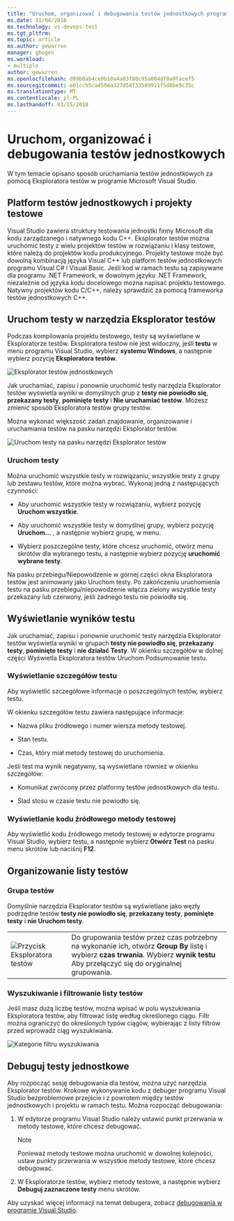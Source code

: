 ```yaml
---
title: "Uruchom, organizować i debugowania testów jednostkowych programu Visual Studio | Dokumentacja firmy Microsoft"
ms.date: 11/04/2016
ms.technology: vs-devops-test
ms.tgt_pltfrm: 
ms.topic: article
ms.author: gewarren
manager: ghogen
ms.workload:
- multiple
author: gewarren
ms.openlocfilehash: d99b0ab4ce0b10a4a03f80c95a004df0a9facef5
ms.sourcegitcommit: e01ccb5ca4504a327d54f33589911f5d8be9c35c
ms.translationtype: MT
ms.contentlocale: pl-PL
ms.lasthandoff: 03/15/2018
---
```

# <a name="run-organize-and-debug-unit-tests"></a>Uruchom, organizować i debugowania testów jednostkowych

W tym temacie opisano sposób uruchamiania testów jednostkowych za pomocą Eksploratora testów w programie Microsoft Visual Studio.

## <a name="unit-test-frameworks-and-test-projects"></a>Platform testów jednostkowych i projekty testowe

Visual Studio zawiera struktury testowania jednostki firmy Microsoft dla kodu zarządzanego i natywnego kodu C++. Eksplorator testów można uruchomić testy z wielu projektów testów w rozwiązaniu i klasy testowe, które należą do projektów kodu produkcyjnego. Projekty testowe może być dowolną kombinacją języka Visual C++ lub platform testów jednostkowych programu Visual C# i Visual Basic. Jeśli kod w ramach testu są zapisywane dla programu .NET Framework, w dowolnym języku .NET Framework, niezależnie od języka kodu docelowego można napisać projektu testowego. Natywny projektów kodu C/C++, należy sprawdzić za pomocą frameworka testów jednostkowych C++.

## <a name="run-tests-in-test-explorer"></a>Uruchom testy w narzędzia Eksplorator testów

Podczas kompilowania projektu testowego, testy są wyświetlane w Eksploratorze testów. Eksploratora testów nie jest widoczny, jeśli **testu** w menu programu Visual Studio, wybierz **systemu Windows**, a następnie wybierz pozycję **Eksploratora testów**.

![Eksplorator testów jednostkowych](../test/media/ute_failedpassednotrunsummary.png)

Jak uruchamiać, zapisu i ponownie uruchomić testy narzędzia Eksplorator testów wyświetla wyniki w domyślnych grup z **testy nie powiodło się**, **przekazany testy**, **pominięte testy** i  **Nie uruchamiać testów**. Możesz zmienić sposób Eksploratora testów grupy testów.

Można wykonać większość zadań znajdowanie, organizowanie i uruchamiania testów na pasku narzędzi Eksplorator testów.

![Uruchom testy na pasku narzędzi Eksplorator testów](../test/media/ute_toolbar.png)

### <a name="run-tests"></a>Uruchom testy

Można uruchomić wszystkie testy w rozwiązaniu, wszystkie testy z grupy lub zestawu testów, które można wybrać. Wykonaj jedną z następujących czynności:

- Aby uruchomić wszystkie testy w rozwiązaniu, wybierz pozycję **Uruchom wszystkie**.

- Aby uruchomić wszystkie testy w domyślnej grupy, wybierz pozycję **Uruchom...**  , a następnie wybierz grupę, w menu.

- Wybierz poszczególne testy, które chcesz uruchomić, otwórz menu skrótów dla wybranego testu, a następnie wybierz pozycję **uruchomić wybrane testy**.

Na pasku przebiegu/Niepowodzenie w górnej części okna Eksploratora testów jest animowany jako Uruchom testy. Po zakończeniu uruchomienia testu na pasku przebiegu/niepowodzenie włącza zielony wszystkie testy przekazany lub czerwony, jeśli żadnego testu nie powiodła się.

## <a name="view-test-results"></a>Wyświetlanie wyników testu

Jak uruchamiać, zapisu i ponownie uruchomić testy narzędzia Eksplorator testów wyświetla wyniki w grupach **testy nie powiodło się**, **przekazany testy**, **pominięte testy** i **nie działać Testy**. W okienku szczegółów w dolnej części Wyświetla Eksploratora testów Uruchom Podsumowanie testu.

### <a name="view-test-details"></a>Wyświetlanie szczegółów testu

Aby wyświetlić szczegółowe informacje o poszczególnych testów, wybierz testu.

W okienku szczegółów testu zawiera następujące informacje:

- Nazwa pliku źródłowego i numer wiersza metody testowej.

- Stan testu.

- Czas, który miał metody testowej do uruchomienia.

Jeśli test ma wynik negatywny, są wyświetlane również w okienku szczegółów:

- Komunikat zwrócony przez platformy testów jednostkowych dla testu.

- Ślad stosu w czasie testu nie powiodło się.

### <a name="view-the-source-code-of-a-test-method"></a>Wyświetlanie kodu źródłowego metody testowej

Aby wyświetlić kodu źródłowego metody testowej w edytorze programu Visual Studio, wybierz testu, a następnie wybierz **Otwórz Test** na pasku menu skrótów lub naciśnij **F12**.

## <a name="organize-the-test-list"></a>Organizowanie listy testów

### <a name="group-tests"></a>Grupa testów

Domyślnie narzędzia Eksplorator testów są wyświetlane jako węzły podrzędne testów **testy nie powiodło się**, **przekazany testy**, **pominięte testy** i **nie Uruchom testy**.

|||
|-|-|
|![Przycisk Eksploratora testów](../test/media/ute_groupby_btn.png "UTE_GroupBy_btn")|Do grupowania testów przez czas potrzebny na wykonanie ich, otwórz **Group By** listę i wybierz **czas trwania**. Wybierz **wynik testu** Aby przełączyć się do oryginalnej grupowania.|

### <a name="search-and-filter-the-test-list"></a>Wyszukiwanie i filtrowanie listy testów

Jeśli masz dużą liczbę testów, można wpisać w polu wyszukiwania Eksploratora testów, aby filtrować listę według określonego ciągu. Filtr można ograniczyć do określonych typów ciągów, wybierając z listy filtrów przed wprowadź ciąg wyszukiwania.

![Kategorie filtru wyszukiwania](../test/media/ute_searchfilter.png)

## <a name="debug-unit-tests"></a>Debuguj testy jednostkowe

Aby rozpocząć sesję debugowania dla testów, można użyć narzędzia Eksplorator testów. Krokowe wykonywanie kodu z debuger programu Visual Studio bezproblemowe przejście i z powrotem między testów jednostkowych i projektu w ramach testu. Można rozpocząć debugowania:

1. W edytorze programu Visual Studio należy ustawić punkt przerwania w metody testowe, które chcesz debugować.

    > [!NOTE]
    > Ponieważ metody testowe można uruchomić w dowolnej kolejności, ustaw punkty przerwania w wszystkie metody testowe, które chcesz debugować.

1. W Eksploratorze testów, wybierz metody testowe, a następnie wybierz **Debuguj zaznaczone testy** menu skrótów.

Aby uzyskać więcej informacji na temat debugera, zobacz [debugowania w programie Visual Studio](../debugger/debugging-in-visual-studio.md).
